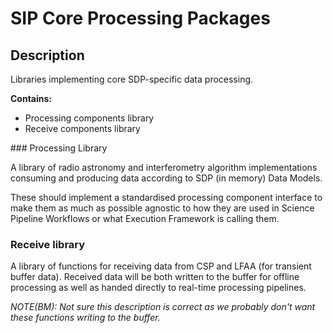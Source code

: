 # SIP Core Processing Packages

## Description

Libraries implementing core SDP-specific data processing.

**Contains:**

- Processing components library
- Receive components library

### Processing Library

A library of radio astronomy and interferometry algorithm implementations
consuming and producing data according to SDP (in memory) Data Models.

These should implement a standardised processing component interface to
make them as much as possible agnostic to how they are used in Science
Pipeline Workflows or what Execution Framework is calling them.

### Receive library

A library of functions for receiving data from CSP and LFAA (for transient
buffer data). Received data will be both written to the buffer for offline
processing as well as handed directly to real-time processing pipelines.

*NOTE(BM):  Not sure this description is correct as we probably don't want
these functions writing to the buffer.*
